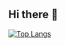 ## Hi there 👋

[![Top Langs](https://github-readme-stats.vercel.app/api/top-langs/?username=johnm3398)](https://github.com/johnm3398/github-readme-stats)
<!--
**johnm3398/johnm3398** is a ✨ _special_ ✨ repository because its `README.md` (this file) appears on your GitHub profile.

Here are some ideas to get you started:

- 🔭 I’m currently working on ...
- 🌱 I’m currently learning ...
- 👯 I’m looking to collaborate on ...
- 🤔 I’m looking for help with ...
- 💬 Ask me about ...
- 📫 How to reach me: ...
- 😄 Pronouns: ...
- ⚡ Fun fact: ...
-->
